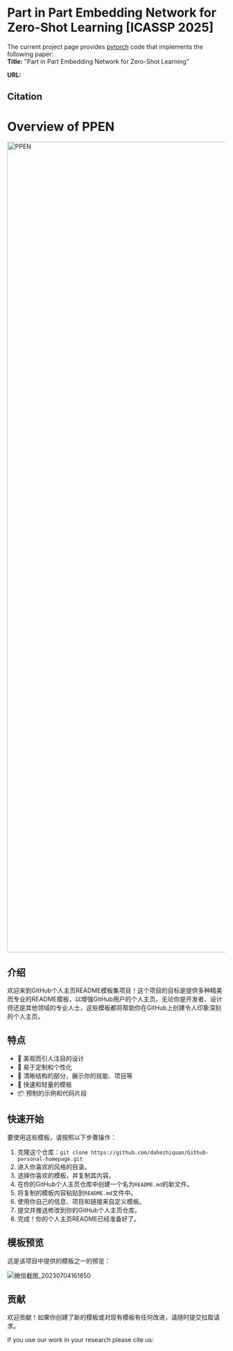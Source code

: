 # Part in Part Embedding Network for Zero-Shot Learning [ICASSP 2025]
The current project page provides [pytorch](http://pytorch.org/) code that implements the following paper:   
**Title:**      "Part in Part Embedding Network for Zero-Shot Learning"

**URL:**   

## Citation




# Overview of PPEN

<img width="1870" alt="PPEN" src="https://github.com/user-attachments/assets/97be9720-dd42-44fe-911e-77ba3cb0400f" />


## 介绍

欢迎来到GitHub个人主页README模板集项目！这个项目的目标是提供多种精美而专业的README模板，以增强GitHub用户的个人主页。无论你是开发者、设计师还是其他领域的专业人士，这些模板都将帮助你在GitHub上创建令人印象深刻的个人主页。

## 特点

- 🌈 美观而引人注目的设计
- 🎨 易于定制和个性化
- 📄 清晰结构的部分，展示你的技能、项目等
- 🚀 快速和轻量的模板
- 📦 预制的示例和代码片段

## 快速开始

要使用这些模板，请按照以下步骤操作：

1. 克隆这个仓库：`git clone https://github.com/dahezhiquan/Github-personal-homepage.git`
2. 进入你喜欢的风格的目录。
3. 选择你喜欢的模板，并复制其内容。
4. 在你的GitHub个人主页仓库中创建一个名为`README.md`的新文件。
5. 将复制的模板内容粘贴到`README.md`文件中。
6. 使用你自己的信息、项目和链接来自定义模板。
7. 提交并推送修改到你的GitHub个人主页仓库。
8. 完成！你的个人主页README已经准备好了。

## 模板预览

这是该项目中提供的模板之一的预览：

![微信截图_20230704161850](https://github.com/dahezhiquan/Github-personal-homepage/assets/76278560/9c872155-5719-4cfa-a161-eccd1b64d5ab)


## 贡献

欢迎贡献！如果你创建了新的模板或对现有模板有任何改进，请随时提交拉取请求。

If you use our work in your research please cite us:

